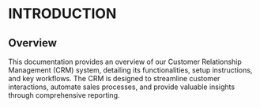 # INTRODUCTION

## Overview

This documentation provides an overview of our Customer Relationship Management (CRM) system, detailing its functionalities, setup instructions, and key workflows. The CRM is designed to streamline customer interactions, automate sales processes, and provide valuable insights through comprehensive reporting.
